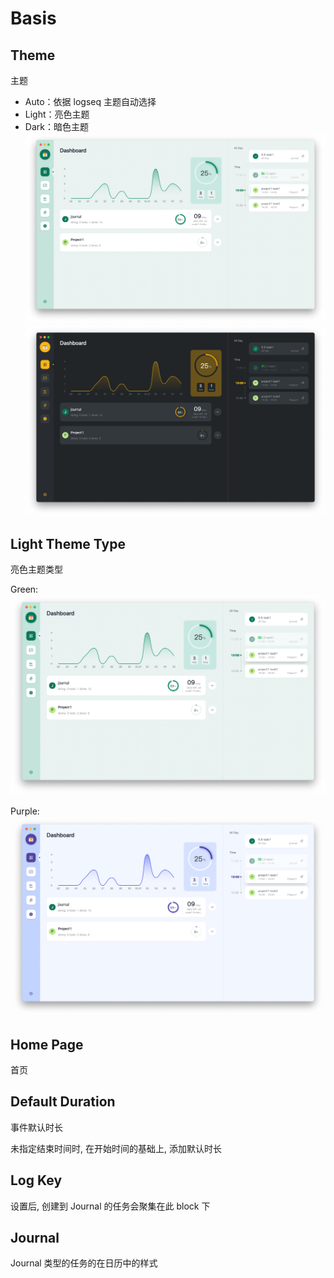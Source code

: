 # Basis

## Theme
主题
- Auto：依据 logseq 主题自动选择
- Light：亮色主题
- Dark：暗色主题
![light](../../../screenshots/dashboard-light.png)
![dark](../../../screenshots/dashboard-dark.png)

## Light Theme Type
亮色主题类型

Green:
![green](../../../screenshots/dashboard-light.png)

Purple:
![purple](../../../screenshots/dashboard-purple.png)

## Home Page
首页


## Default Duration
事件默认时长

未指定结束时间时, 在开始时间的基础上, 添加默认时长



## Log Key
设置后, 创建到 Journal 的任务会聚集在此 block 下


## Journal

Journal 类型的任务的在日历中的样式